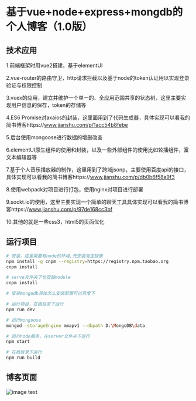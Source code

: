 # 基于vue+node+express+mongdb的个人博客（1.0版）

## 技术应用

  1.前端框架时用vue2搭建，基于elementUI
  
  2.vue-router的路由守卫，http请求拦截以及基于node的token认证用以实现登录验证与权限控制
  
  3.vuex的应用，建立并维护一个单一的、全应用范围共享的状态树，这里主要实现用户信息的保存，token的存储等
  
  4.ES6 Promise对axaios的封装，这里面用到了代码生成器，具体实现可以看我的简书博客https://www.jianshu.com/p/1acc54b8febe
  
  5.后台使用mongoose进行数据的增删改查
  
  6.elementUI原生组件的使用和封装，以及一些外部组件的使用比如轮播组件，富文本编辑器等
  
  7.基于个人音乐播放器的制作，这里用到了跨域jsonp，主要使用百度api的接口，具体实现可以看我的简书博客https://www.jianshu.com/p/db0b6f58a9f3
  
  8.使用webpack对项目进行打包，使用nginx对项目进行部署
  
  9.sockt.io的使用，这里主要实现一个简单的聊天工具具体实现可以看我的简书博客https://www.jianshu.com/p/97de168cc3bf
  
  10.其他的就是一些css3，html5的页面优化
  

## 运行项目

``` bash
# 安装，这里需要有node的环境,先安装淘宝镜像
npm install -g cnpm --registry=https://registry.npm.taobao.org
cnpm install

# serve文件夹下也安装module
cnpm install

# 安装mongodb具体怎么安装配置可以百度下

# 运行项目，在根目录下运行
npm run dev

# 运行mongoose
mongod -storageEngine mmapv1 --dbpath D:\MongoDB\data

# 运行node服务，在server文件夹下运行
npm start

# 在根目录下运行
npm run build
```
## 博客页面
![image text](https://github.com/a1218331130/vueBlog/blob/master/static/blogImage/%E7%99%BB%E9%99%86%E9%A1%B5%E9%9D%A2.PNG)
